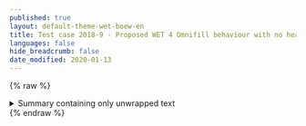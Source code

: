 ```yaml
---
published: true
layout: default-theme-wet-boew-en
title: Test case 2018-9 - Proposed WET 4 Omnifill behaviour with no heading inside summary
languages: false
hide_breadcrumb: false
date_modified: 2020-01-13
---
```


{% raw %}
  <details>
    <summary>Summary containing only unwrapped text</summary>
    <p>
      Details body paragraph
    </p>
    Unwrapped text
    <div>Some content in a div with
      <a href="#">a link</a>
    </div>
    <details>
      <summary>A nested detail / summary</summary>
      <p>
        Details body paragraph
      </p>
      Unwrapped text
      <div>Some content in a div with
        <a href="#">a link</a>
      </div>
    </details>
  </details>
  <script src="assets/2018-8.js"></script>
{% endraw %}
